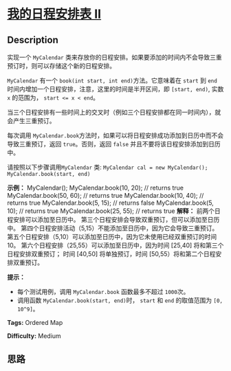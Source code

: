 # [我的日程安排表 II][title]

## Description

实现一个 `MyCalendar` 类来存放你的日程安排。如果要添加的时间内不会导致三重预订时，则可以存储这个新的日程安排。

`MyCalendar` 有一个 `book(int start, int end)`方法。它意味着在 `start` 到 `end`
时间内增加一个日程安排，注意，这里的时间是半开区间，即 `[start, end)`, 实数 `x` 的范围为，  `start <= x < end`。

当三个日程安排有一些时间上的交叉时（例如三个日程安排都在同一时间内），就会产生三重预订。

每次调用 `MyCalendar.book`方法时，如果可以将日程安排成功添加到日历中而不会导致三重预订，返回 `true`。否则，返回 `false`
并且不要将该日程安排添加到日历中。

请按照以下步骤调用`MyCalendar` 类: `MyCalendar cal = new MyCalendar();`
`MyCalendar.book(start, end)`



**示例：**
            MyCalendar();    MyCalendar.book(10, 20); // returns true    MyCalendar.book(50, 60); // returns true    MyCalendar.book(10, 40); // returns true    MyCalendar.book(5, 15); // returns false    MyCalendar.book(5, 10); // returns true    MyCalendar.book(25, 55); // returns true    **解释：**     前两个日程安排可以添加至日历中。 第三个日程安排会导致双重预订，但可以添加至日历中。    第四个日程安排活动（5,15）不能添加至日历中，因为它会导致三重预订。    第五个日程安排（5,10）可以添加至日历中，因为它未使用已经双重预订的时间10。    第六个日程安排（25,55）可以添加至日历中，因为时间 [25,40] 将和第三个日程安排双重预订；    时间 [40,50] 将单独预订，时间 [50,55）将和第二个日程安排双重预订。    



**提示：**

  * 每个测试用例，调用 `MyCalendar.book` 函数最多不超过 `1000`次。
  * 调用函数 `MyCalendar.book(start, end)`时， `start` 和 `end` 的取值范围为 `[0, 10^9]`。


**Tags:** Ordered Map

**Difficulty:** Medium

## 思路

[title]: https://leetcode-cn.com/problems/my-calendar-ii
